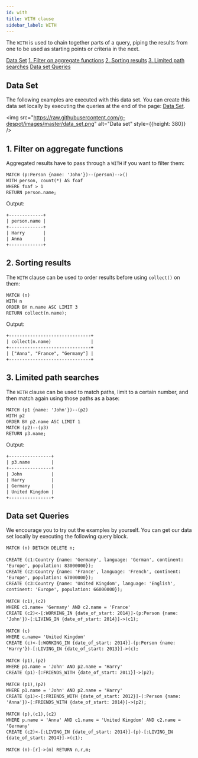 ```yaml
---
id: with
title: WITH clause
sidebar_label: WITH
---
```


The `WITH` is used to chain together parts of a query, piping the results from one to be used as starting points or criteria in the next.

[Data Set](#data-set)
[1. Filter on aggregate functions](#1-filter-on-aggregate-functions)
[2. Sorting results](#2-sorting-results)
[3. Limited path searches](#3-limited-path-searches)
[Data set Queries](#data-set-queries)

## Data Set

The following examples are executed with this data set. You can create this data set 
locally by executing the queries at the end of the page: [Data Set](#data-set-queries).

<img
  src="https://raw.githubusercontent.com/g-despot/images/master/data_set.png"
  alt="Data set"
  style={{height: 380}}
/>

## 1. Filter on aggregate functions

Aggregated results have to pass through a `WITH` if you want to filter them:

```cypher
MATCH (p:Person {name: 'John'})--(person)-->()
WITH person, count(*) AS foaf
WHERE foaf > 1
RETURN person.name;
```

Output:
```nocopy
+-------------+
| person.name |
+-------------+
| Harry       |
| Anna        |
+-------------+
```

## 2. Sorting results

The `WITH` clause can be used to order results before using `collect()` on them:

```cypher
MATCH (n)
WITH n
ORDER BY n.name ASC LIMIT 3
RETURN collect(n.name);
```

Output:
```nocopy
+-------------------------------+
| collect(n.name)               |
+-------------------------------+
| ["Anna", "France", "Germany"] |
+-------------------------------+
```

## 3. Limited path searches

The `WITH` clause can be used to match paths, limit to a certain number, 
and then match again using those paths as a base:

```cypher
MATCH (p1 {name: 'John'})--(p2)
WITH p2
ORDER BY p2.name ASC LIMIT 1
MATCH (p2)--(p3)
RETURN p3.name;
```

Output:
```nocopy
+----------------+
| p3.name        |
+----------------+
| John           |
| Harry          |
| Germany        |
| United Kingdom |
+----------------+
```

## Data set Queries

We encourage you to try out the examples by yourself.
You can get our data set locally by executing the following query block.

```cypher
MATCH (n) DETACH DELETE n;

CREATE (c1:Country {name: 'Germany', language: 'German', continent: 'Europe', population: 83000000});
CREATE (c2:Country {name: 'France', language: 'French', continent: 'Europe', population: 67000000});
CREATE (c3:Country {name: 'United Kingdom', language: 'English', continent: 'Europe', population: 66000000});

MATCH (c1),(c2)
WHERE c1.name= 'Germany' AND c2.name = 'France'
CREATE (c2)<-[:WORKING_IN {date_of_start: 2014}]-(p:Person {name: 'John'})-[:LIVING_IN {date_of_start: 2014}]->(c1);

MATCH (c)
WHERE c.name= 'United Kingdom'
CREATE (c)<-[:WORKING_IN {date_of_start: 2014}]-(p:Person {name: 'Harry'})-[:LIVING_IN {date_of_start: 2013}]->(c);

MATCH (p1),(p2)
WHERE p1.name = 'John' AND p2.name = 'Harry'
CREATE (p1)-[:FRIENDS_WITH {date_of_start: 2011}]->(p2);

MATCH (p1),(p2)
WHERE p1.name = 'John' AND p2.name = 'Harry'
CREATE (p1)<-[:FRIENDS_WITH {date_of_start: 2012}]-(:Person {name: 'Anna'})-[:FRIENDS_WITH {date_of_start: 2014}]->(p2);

MATCH (p),(c1),(c2)
WHERE p.name = 'Anna' AND c1.name = 'United Kingdom' AND c2.name = 'Germany'
CREATE (c2)<-[:LIVING_IN {date_of_start: 2014}]-(p)-[:LIVING_IN {date_of_start: 2014}]->(c1);

MATCH (n)-[r]->(m) RETURN n,r,m;
```